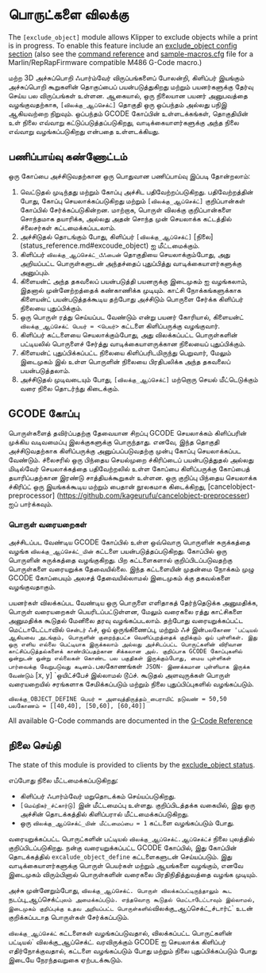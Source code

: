 # பொருட்களை விலக்கு

The `[exclude_object]` module allows Klipper to exclude objects while a print is in progress. To enable this feature include an [exclude_object config
section](Config_Reference.md#exclude_object) (also see the [command
reference](G-Codes.md#exclude-object) and [sample-macros.cfg](../config/sample-macros.cfg) file for a Marlin/RepRapFirmware compatible M486 G-Code macro.)

மற்ற 3D அச்சுப்பொறி ஃபார்ம்வேர் விருப்பங்களைப் போலன்றி, கிளிப்பர் இயங்கும் அச்சுப்பொறி கூறுகளின் தொகுப்பைப் பயன்படுத்துகிறது மற்றும் பயனர்களுக்கு தேர்வு செய்ய பல விருப்பங்கள் உள்ளன. ஆகையால், ஒரு நிலையான பயனர் அனுபவத்தை வழங்குவதற்காக, `[விலக்கு_ஆப்செக்ட்]` தொகுதி ஒரு ஒப்பந்தம் அல்லது பநிஇ ஆகியவற்றை நிறுவும். ஒப்பந்தம் GCODE கோப்பின் உள்ளடக்கங்கள், தொகுதியின் உள் நிலை எவ்வாறு கட்டுப்படுத்தப்படுகிறது, வாடிக்கையாளர்களுக்கு அந்த நிலை எவ்வாறு வழங்கப்படுகிறது என்பதை உள்ளடக்கியது.

## பணிப்பாய்வு கண்ணோட்டம்

ஒரு கோப்பை அச்சிடுவதற்கான ஒரு பொதுவான பணிப்பாய்வு இப்படி தோன்றலாம்:

1. வெட்டுதல் முடிந்தது மற்றும் கோப்பு அச்சிட பதிவேற்றப்படுகிறது. பதிவேற்றத்தின் போது, கோப்பு செயலாக்கப்படுகிறது மற்றும் `[விலக்கு_ஆப்செக்ட்]` குறிப்பான்கள் கோப்பில் சேர்க்கப்படுகின்றன. மாற்றாக, பொருள் விலக்கு குறிப்பான்களை சொந்தமாக தயாரிக்க, அல்லது அதன் சொந்த முன் செயலாக்க கட்டத்தில் ச்லைசர்கள் கட்டமைக்கப்படலாம்.
1. அச்சிடுதல் தொடங்கும் போது, கிளிப்பர் `[விலக்கு_ஆப்செக்ட்]` [நிலை] (status_reference.md#excoude_object) ஐ மீட்டமைக்கும்.
1. கிளிப்பர் `விலக்கு_ஆப்செக்ட்_பீஃபைன்` தொகுதியை செயலாக்கும்போது, அது அறியப்பட்ட பொருள்களுடன் அந்தச்தைப் புதுப்பித்து வாடிக்கையாளர்களுக்கு அனுப்பும்.
1. கிளையன்ட் அந்த தகவலைப் பயன்படுத்தி பயனருக்கு இடைமுகம் ஐ வழங்கலாம், இதனால் முன்னேற்றத்தைக் கண்காணிக்க முடியும். காட்சி நோக்கங்களுக்காக கிளையன்ட் பயன்படுத்தக்கூடிய தற்போது அச்சிடும் பொருளை சேர்க்க கிளிப்பர் நிலையை புதுப்பிக்கும்.
1. ஒரு பொருள் ரத்து செய்யப்பட வேண்டும் என்று பயனர் கோரியால், கிளையன்ட் `விலக்கு_ஆப்செக்ட் பெயர் = <பெயர்>` கட்டளை கிளிப்பருக்கு வழங்குவார்.
1. கிளிப்பர் கட்டளையை செயலாக்கும்போது, அது விலக்கப்பட்ட பொருள்களின் பட்டியலில் பொருளைச் சேர்த்து வாடிக்கையாளருக்கான நிலையைப் புதுப்பிக்கும்.
1. கிளையன்ட் புதுப்பிக்கப்பட்ட நிலையை கிளிப்பரிடமிருந்து பெறுவார், மேலும் இடைமுகம் இல் உள்ள பொருளின் நிலையை பிரதிபலிக்க அந்த தகவலைப் பயன்படுத்தலாம்.
1. அச்சிடுதல் முடிவடையும் போது, `[விலக்கு_ஆப்செக்ட்]` மற்றொரு செயல் மீட்டெடுக்கும் வரை நிலை தொடர்ந்து கிடைக்கும்.

## GCODE கோப்பு

பொருள்களைத் தவிர்ப்பதற்கு தேவையான சிறப்பு GCODE செயலாக்கம் கிளிப்பரின் முக்கிய வடிவமைப்பு இலக்குகளுக்கு பொருந்தாது. எனவே, இந்த தொகுதி அச்சிடுவதற்காக கிளிப்பருக்கு அனுப்பப்படுவதற்கு முன்பு கோப்பு செயலாக்கப்பட வேண்டும். ச்லைசரில் ஒரு பிந்தைய செயல்முறை ச்கிரிப்டைப் பயன்படுத்துதல் அல்லது மிடில்வேர் செயலாக்கத்தை பதிவேற்றலில் உள்ள கோப்பை கிளிப்பருக்கு கோப்பைத் தயாரிப்பதற்கான இரண்டு சாத்தியக்கூறுகள் உள்ளன. ஒரு குறிப்பு பிந்தைய செயலாக்க ச்கிரிப்ட் ஒரு இயங்கக்கூடிய மற்றும் பைதான் நூலகமாக கிடைக்கிறது, [cancelobject-preprocessor] (https://github.com/kageurufu/cancelobject-preprocesser) ஐப் பார்க்கவும்.

### பொருள் வரையறைகள்

அச்சிடப்பட வேண்டிய GCODE கோப்பில் உள்ள ஒவ்வொரு பொருளின் சுருக்கத்தை வழங்க `விலக்கு_ஆப்செக்ட்_மின்` கட்டளை பயன்படுத்தப்படுகிறது. கோப்பில் ஒரு பொருளின் சுருக்கத்தை வழங்குகிறது. பிற கட்டளைகளால் குறிப்பிடப்படுவதற்கு பொருள்களை வரையறுக்க தேவையில்லை. இந்த கட்டளையின் முதன்மை நோக்கம் முழு GCODE கோப்பையும் அலசத் தேவையில்லாமல் இடைமுகம் க்கு தகவல்களை வழங்குவதாகும்.

பயனர்கள் விலக்கப்பட வேண்டிய ஒரு பொருளை எளிதாகத் தேர்ந்தெடுக்க அனுமதிக்க, பொருள் வரையறைகள் பெயரிடப்பட்டுள்ளன, மேலும் வரைகலை ரத்து காட்சிகளை அனுமதிக்க கூடுதல் மேனிலை தரவு வழங்கப்படலாம். தற்போது வரையறுக்கப்பட்ட மெட்டாடேட்டாவில் `சென்டர்` ஃச், ஒய் ஒருங்கிணைப்பு, மற்றும் ஃச் இன்` பலகோண 'பட்டியல் ஆகியவை அடங்கும், பொருளின் குறைந்தபட்ச வெளிப்புறத்தைக் குறிக்கும் ஒய் புள்ளிகள். இது ஒரு எளிய எல்லை பெட்டியாக இருக்கலாம் அல்லது அச்சிடப்பட்ட பொருட்களின் விரிவான காட்சிப்படுத்தல்களைக் காண்பிப்பதற்கான சிக்கலான அல். குறிப்பாக GCODE கோப்புகளில் ஒன்றுடன் ஒன்று எல்லைகள் கொண்ட பல பகுதிகள் இருக்கும்போது, மைய புள்ளிகள் பார்வைக்கு வேறுபடுவது கடினம். `பலகோணங்கள்` JSON- இணக்கமான புள்ளியாக இருக்க வேண்டும்` [x, y] `ஒயிட்ச்பேச் இல்லாமல் டூப்ச். கூடுதல் அளவுருக்கள் பொருள் வரையறையில் சரங்களாக சேமிக்கப்படும் மற்றும் நிலை புதுப்பிப்புகளில் வழங்கப்படும்.

`விலக்கு_OBJECT_DEFINE பெயர் = அளவுத்திருத்தம்_பைராமிட் நடுவண் = 50,50 பலகோணம் = [[40,40], [50,60], [60,40]]`

All available G-Code commands are documented in the [G-Code
Reference](./G-Codes.md#excludeobject)

## நிலை செய்தி

The state of this module is provided to clients by the [exclude_object
status](Status_Reference.md#exclude_object).

எப்போது நிலை மீட்டமைக்கப்படுகிறது:

- கிளிப்பர் ஃபார்ம்வேர் மறுதொடக்கம் செய்யப்படுகிறது.
- `[மெய்நிகர்_ச்ட்கார்டு]` இன் மீட்டமைப்பு உள்ளது. குறிப்பிடத்தக்க வகையில், இது ஒரு அச்சின் தொடக்கத்தில் கிளிப்பரால் மீட்டமைக்கப்படுகிறது.
- ஒரு `விலக்கு_ஆப்செக்ட்_மின் மீட்டமைப்பை = 1` கட்டளை வழங்கப்படும் போது.

வரையறுக்கப்பட்ட பொருட்களின் பட்டியல் `விலக்கு_ஆப்செக்ட்.ஆப்செக்ட்ச்` நிலை புலத்தில் குறிப்பிடப்படுகிறது. நன்கு வரையறுக்கப்பட்ட GCODE கோப்பில், இது கோப்பின் தொடக்கத்தில் `excalude_object_define` கட்டளைகளுடன் செய்யப்படும். இது வாடிக்கையாளர்களுக்கு பொருள் பெயர்கள் மற்றும் ஆயங்களை வழங்கும், எனவே இடைமுகம் விரும்பினால் பொருள்களின் வரைகலை பிரதிநிதித்துவத்தை வழங்க முடியும்.

அச்சு முன்னேறும்போது, `விலக்கு_ஆப்செக்ட். பொருள் விலக்கப்பட்டிருந்தாலும் கூட `நடப்பு_ஆப்செக்ட்` புலம் அமைக்கப்படும். எந்தவொரு கூடுதல் மெட்டாடேட்டாவும் இல்லாமல், இடைமுகம் குறிப்புக்கு உதவ அறியப்பட்ட பொருள்களில் `விலக்கு_ஆப்செக்ட்_ச்டார்ட்` உடன் குறிக்கப்படாத பொருள்கள் சேர்க்கப்படும்.

`விலக்கு_ஆப்செக்ட்` கட்டளைகள் வழங்கப்படுவதால், விலக்கப்பட்ட பொருட்களின் பட்டியல்` விலக்கு_ஆப்செக்ட். வரவிருக்கும் GCODE ஐ செயலாக்க கிளிப்பர் எதிர்நோக்குவதால், கட்டளை வழங்கப்படும் போது மற்றும் நிலை புதுப்பிக்கப்படும் போது இடையே நேரந்தவறுகை ஏற்படக்கூடும்.
